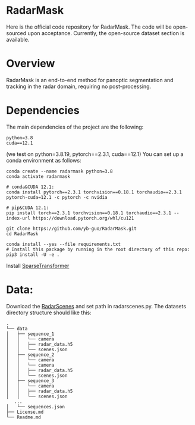 # RadarMask
Here is the official code repository for RadarMask. The code will be open-sourced upon acceptance. Currently, the open-source dataset section is available.

# Overview
RadarMask is an end-to-end method for panoptic segmentation and tracking in the radar domain, requiring no post-processing.

# Dependencies
The main dependencies of the project are the following:
```
python=3.8
cuda==12.1
```
(we test on python=3.8.19, pytorch==2.3.1, cuda==12.1)
You can set up a conda environment as follows:
```
conda create --name radarmask python=3.8
conda activate radarmask
```
```
# conda&CUDA 12.1:
conda install pytorch==2.3.1 torchvision==0.18.1 torchaudio==2.3.1 pytorch-cuda=12.1 -c pytorch -c nvidia

# pip&CUDA 12.1:
pip install torch==2.3.1 torchvision==0.18.1 torchaudio==2.3.1 --index-url https://download.pytorch.org/whl/cu121
```
```
git clone https://github.com/yb-guo/RadarMask.git 
cd RadarMask

conda install --yes --file requirements.txt
# Install this package by running in the root directory of this repo:
pip3 install -U -e .
```

Install [SparseTransformer](https://github.com/dvlab-research/SparseTransformer)

# Data:
Download the [RadarScenes](https://radar-scenes.com/) and set path in radarscenes.py.
The datasets directory structure should like this:
```
.
└── data
│   ├── sequence_1
│   │   └── camera
│   │   ├── radar_data.h5
│   │   └── scenes.json
│   ├── sequence_2
│   │   └── camera
│   │   └── camera
│   │   ├── radar_data.h5
│   │   └── scenes.json    
│   ├── sequence_3
│   │   └── camera
│   │   ├── radar_data.h5
│   │   └── scenes.json
   ...
│   └── sequences.json
├── License.md
└── Readme.md

```

